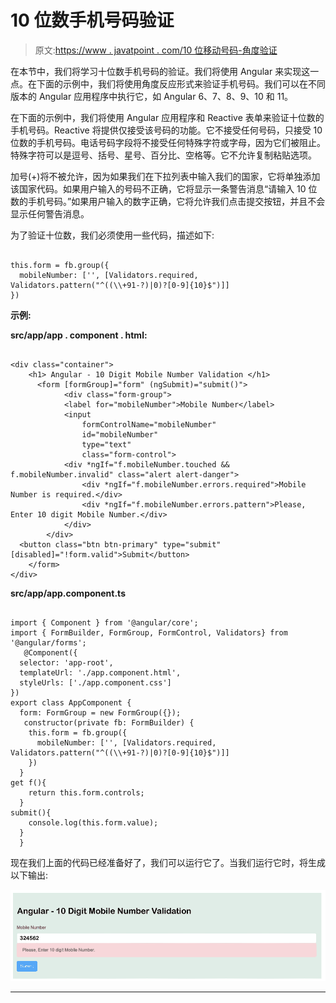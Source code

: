 # 10 位数手机号码验证

> 原文:[https://www . javatpoint . com/10 位移动号码-角度验证](https://www.javatpoint.com/10-digit-mobile-number-validation-in-angular)

在本节中，我们将学习十位数手机号码的验证。我们将使用 Angular 来实现这一点。在下面的示例中，我们将使用角度反应形式来验证手机号码。我们可以在不同版本的 Angular 应用程序中执行它，如 Angular 6、7、8、9、10 和 11。

在下面的示例中，我们将使用 Angular 应用程序和 Reactive 表单来验证十位数的手机号码。Reactive 将提供仅接受该号码的功能。它不接受任何号码，只接受 10 位数的手机号码。电话号码字段将不接受任何特殊字符或字母，因为它们被阻止。特殊字符可以是逗号、括号、星号、百分比、空格等。它不允许复制粘贴选项。

加号(+)将不被允许，因为如果我们在下拉列表中输入我们的国家，它将单独添加该国家代码。如果用户输入的号码不正确，它将显示一条警告消息“请输入 10 位数的手机号码。”如果用户输入的数字正确，它将允许我们点击提交按钮，并且不会显示任何警告消息。

为了验证十位数，我们必须使用一些代码，描述如下:

```

this.form = fb.group({
  mobileNumber: ['', [Validators.required, Validators.pattern("^((\\+91-?)|0)?[0-9]{10}$")]]
})

```

**示例:**

**src/app/app . component . html:**

```

<div class="container">
    <h1> Angular - 10 Digit Mobile Number Validation </h1>
      <form [formGroup]="form" (ngSubmit)="submit()">
            <div class="form-group">
            <label for="mobileNumber">Mobile Number</label>
            <input 
                formControlName="mobileNumber"
                id="mobileNumber" 
                type="text" 
                class="form-control">
            <div *ngIf="f.mobileNumber.touched && f.mobileNumber.invalid" class="alert alert-danger">
                <div *ngIf="f.mobileNumber.errors.required">Mobile Number is required.</div>
                <div *ngIf="f.mobileNumber.errors.pattern">Please, Enter 10 digit Mobile Number.</div>
            </div>
        </div>
  <button class="btn btn-primary" type="submit" [disabled]="!form.valid">Submit</button>
    </form>
</div>

```

**src/app/app.component.ts**

```

import { Component } from '@angular/core';
import { FormBuilder, FormGroup, FormControl, Validators} from '@angular/forms';
   @Component({
  selector: 'app-root',
  templateUrl: './app.component.html',
  styleUrls: ['./app.component.css']
})
export class AppComponent {
  form: FormGroup = new FormGroup({});
   constructor(private fb: FormBuilder) {
    this.form = fb.group({
      mobileNumber: ['', [Validators.required, Validators.pattern("^((\\+91-?)|0)?[0-9]{10}$")]]
    })
  }
get f(){
    return this.form.controls;
  }
submit(){
    console.log(this.form.value);
  }
  }

```

现在我们上面的代码已经准备好了，我们可以运行它了。当我们运行它时，将生成以下输出:

![10 Digit Mobile Number Validation in Angular](img/c0ebac406b88391d1faec06787fece58.png)

* * *